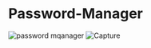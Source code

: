 # Password-Manager

![password mqanager](https://user-images.githubusercontent.com/95527527/160236512-4212a0ca-bcf5-47ca-abfb-ed21bb209e99.gif)
![Capture](https://user-images.githubusercontent.com/95527527/160236514-fc8f2bd2-7a98-4448-adb4-3d8cc08e92e1.PNG)
